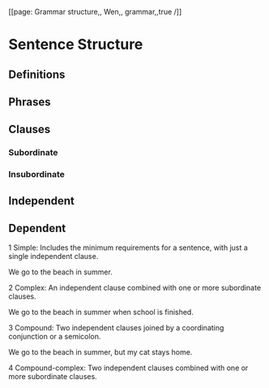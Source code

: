 [[page: Grammar structure,, Wen,, grammar,,true /]]
# Sentence Structure
## Definitions
## Phrases
## Clauses
### Subordinate
### Insubordinate
## Independent
## Dependent

1 Simple: Includes the minimum requirements for a sentence, with just a single independent clause. 

We go to the beach in summer. 

2 Complex: An independent clause combined with one or more subordinate clauses.

We go to the beach in summer when school is finished. 

3 Compound: Two independent clauses joined by a coordinating conjunction or a semicolon.

We go to the beach in summer, but my cat stays home.

4 Compound-complex: Two independent clauses combined with one or more subordinate clauses. 
